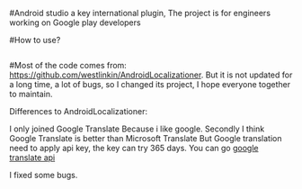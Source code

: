 #Android studio a key international plugin, The project is for engineers working on Google play developers

#How to use?

![]()

#Most of the code comes from: https://github.com/westlinkin/AndroidLocalizationer. 
But it is not updated for a long time, a lot of bugs, so I changed its project, I hope everyone together to maintain.
 
Differences to AndroidLocalizationer:
 
 I only joined Google Translate Because i like google. Secondly I think Google Translate is better than Microsoft Translate
 But Google translation need to apply api key, the key can try 365 days. You can go [google translate api](https://cloud.google.com/translate/docs/getting-started)
 
 I fixed some bugs. 
 
 
 